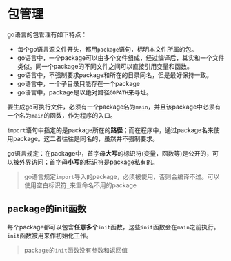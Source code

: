 # 包管理

go语言的包管理有如下特点：

+ 每个go语言源文件开头，都用`package`语句，标明本文件所属的包。
+ go语言中，一个package可以由多个文件组成，经过编译后，其实和一个文件类似。同一个package的不同文件之间可以直接引用变量和函数。
+ go语言中，不强制要求package和所在的目录同名，但是最好保持一致。
+ go语言中，一个子目录只能存在一个package
+ go语言中，package是以绝对路径`GOPATH`来寻址。 

要生成go可执行文件，必须有一个package名为`main`，并且该package中必须有一个名为`main`的函数，作为程序的入口。

`import`语句中指定的是package所在的**路径**；而在程序中，通过package名来使用package。这二者往往是同名的，虽然并不强制要求。

go语言规定：在package中，首字母**大写**的标识符(变量，函数等)是公开的，可以被外界访问；首字母**小写**的标识符是package私有的。

> go语言规定`import`导入的package，必须被使用，否则会编译不过。可以使用空白标识符`_`来重命名不用的package


## package的init函数

每个package都可以包含**任意多个**`init`函数，这些`init`函数会在`main`之前执行。`init`函数被用来作初始化工作。

> package的`init`函数没有参数和返回值



